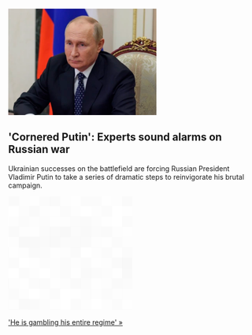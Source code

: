 
!['Cornered Putin': Experts sound alarms on Russian war](./20220925060139.png)
## 'Cornered Putin': Experts sound alarms on Russian war

Ukrainian successes on the battlefield are forcing Russian President Vladimir Putin to take a series of dramatic steps to reinvigorate his brutal campaign.

![pic](../square_bg.png)

['He is gambling his entire regime' »](https://www.yahoo.com/gma/nuclear-threats-raise-risk-cornered-122855066.html)
